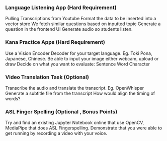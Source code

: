 ### Language Listening App (Hard Requirement)
Pulling Transcriptions from Youtube
Format the data to be inserted into a vector store
We fetch similar questions based on inputted topic
Generate a question in the frontend UI
Generate audio so students listen.

### Kana Practice Apps (Hard Requirement)
Use a Vision Encoder Decoder for your target language. Eg. Toki Pona, Japanese, Chinese.
Be able to input your image either webcam, upload or draw
Decide on what you want to evaluate:
Sentence
Word
Character

### Video Translation Task (Optional)
Transcribe the audio and translate the transcript. Eg. OpenWhisper
Generate a subtitle file from the transcript
How would align the timing of words?

### ASL Finger Spelling (Optional , Bonus Points)
Try and find an existing Jupyter Notebook online that use OpenCV, MediaPipe that does ASL Fingerspelling. Demonstrate that you were able to get running by recording a video with your voice.